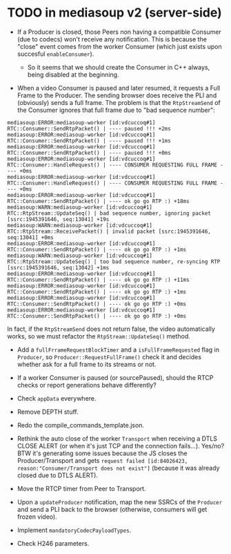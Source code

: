 # TODO in mediasoup v2 (server-side)

* If a Producer is closed, those Peers non having a compatible Consumer (due to codecs) won't receive any notification. This is because the "close" event comes from the worker Consumer (which just exists upon succesful `enableConsumer`).
  - So it seems that we should create the Consumer in C++ always, being disabled at the beginning.

* When a video Consumer is paused and later resumed, it requests a Full Frame to the Producer. The sending browser does receive the PLI and (obviously) sends a full frame. The problem is that the `RtpStreamSend` of the Consumer ignores that full frame due to "bad sequence number":

```
mediasoup:ERROR:mediasoup-worker [id:vdcuccoq#1] RTC::Consumer::SendRtpPacket() | ---- paused !!! +2ms
mediasoup:ERROR:mediasoup-worker [id:vdcuccoq#1] RTC::Consumer::SendRtpPacket() | ---- paused !!! +1ms
mediasoup:ERROR:mediasoup-worker [id:vdcuccoq#1] RTC::Consumer::SendRtpPacket() | ---- paused !!! +0ms
mediasoup:ERROR:mediasoup-worker [id:vdcuccoq#1] RTC::Consumer::HandleRequest() | ---- CONSUMER REQUESTING FULL FRAME ---- +0ms
mediasoup:ERROR:mediasoup-worker [id:vdcuccoq#1] RTC::Consumer::HandleRequest() | ---- CONSUMER REQUESTING FULL FRAME ---- +0ms
mediasoup:ERROR:mediasoup-worker [id:vdcuccoq#1] RTC::Consumer::SendRtpPacket() | ---- ok go go RTP :) +18ms
mediasoup:WARN:mediasoup-worker [id:vdcuccoq#1] RTC::RtpStream::UpdateSeq() | bad sequence number, ignoring packet [ssrc:1945391646, seq:13041] +19s
mediasoup:WARN:mediasoup-worker [id:vdcuccoq#1] RTC::RtpStream::ReceivePacket() | invalid packet [ssrc:1945391646, seq:13041] +0ms
mediasoup:ERROR:mediasoup-worker [id:vdcuccoq#1] RTC::Consumer::SendRtpPacket() | ---- ok go go RTP :) +1ms
mediasoup:WARN:mediasoup-worker [id:vdcuccoq#1] RTC::RtpStream::UpdateSeq() | too bad sequence number, re-syncing RTP [ssrc:1945391646, seq:13042] +1ms
mediasoup:ERROR:mediasoup-worker [id:vdcuccoq#1] RTC::Consumer::SendRtpPacket() | ---- ok go go RTP :) +11ms
mediasoup:ERROR:mediasoup-worker [id:vdcuccoq#1] RTC::Consumer::SendRtpPacket() | ---- ok go go RTP :) +1ms
mediasoup:ERROR:mediasoup-worker [id:vdcuccoq#1] RTC::Consumer::SendRtpPacket() | ---- ok go go RTP :) +0ms
mediasoup:ERROR:mediasoup-worker [id:vdcuccoq#1] RTC::Consumer::SendRtpPacket() | ---- ok go go RTP :) +0ms
```

In fact, if the `RtpStreamSend` does not return false, the video automatically works, so we must refactor the `RtpStream::UpdateSeq()` method.

* Add a `fullFrrameRequestBlockTimer` and a `isFullFrameRequested` flag in `Producer`, so `Producer::RequestFullFrame()` check it and decides whether ask for a full frame to its streams or not.

* If a worker Consumer is paused (or sourcePaused), should the RTCP checks or report generations behave differently?

* Check `appData` everywhere.

* Remove DEPTH stuff.

* Redo the compile_commands_template.json.

* Rethink the auto close of the worker `Transport` when receiving a DTLS CLOSE ALERT (or when it's just TCP and the connection fails...). Yes/no? BTW it's generating some issues because the JS closes the Producer/Transport and gets `request failed [id:84026423, reason:"Consumer/Transport does not exist"]` (because it was already closed due to DTLS ALERT).

* Move the RTCP timer from Peer to Transport.

* Upon a `updateProducer` notification, map the new SSRCs of the `Producer` and send a PLI back to the browser (otherwise, consumers will get frozen video).

* Implement `mandatoryCodecPayloadTypes`.

* Check H246 parameters.
